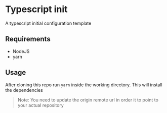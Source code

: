 # Typescript init
A typescript initial configuration template

## Requirements

* NodeJS
* yarn

## Usage

After cloning this repo run ```yarn``` inside the working directory. This will install the dependencies

> Note:
You need to update the origin remote url in order it to point to your actual repository
